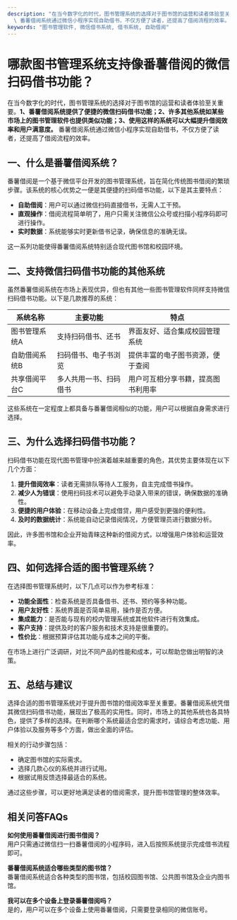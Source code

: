 ```yaml
---
description: "在当今数字化的时代，图书管理系统的选择对于图书馆的运营和读者体验至关重要。**1、番薯借阅系统提供了便捷的微信扫码借书功能；2、许多其他系统如某些市场上的图书管理软件也提供类似功能；3、使用这样的系统可以大幅提升借阅效率和用户满意度。**\
  \ 番薯借阅系统通过微信小程序实现自助借书，不仅方便了读者，还提高了借阅流程的效率。"
keywords: "图书管理软件, 微信借书系统, 借书系统, 自助借阅"
---
```

# 哪款图书管理系统支持像番薯借阅的微信扫码借书功能？

在当今数字化的时代，图书管理系统的选择对于图书馆的运营和读者体验至关重要。**1、番薯借阅系统提供了便捷的微信扫码借书功能；2、许多其他系统如某些市场上的图书管理软件也提供类似功能；3、使用这样的系统可以大幅提升借阅效率和用户满意度。** 番薯借阅系统通过微信小程序实现自助借书，不仅方便了读者，还提高了借阅流程的效率。

## **一、什么是番薯借阅系统？**

番薯借阅是一个基于微信平台开发的图书管理系统，旨在简化传统图书借阅的繁琐步骤。该系统的核心优势之一便是其便捷的扫码借书功能，以下是其主要特点：

- **自助借阅**：用户可以通过微信扫码直接借书，无需人工干预。
- **直观操作**：借阅流程简单明了，用户只需关注微信公众号或扫描小程序码即可进行操作。
- **实时数据**：系统能够实时更新借书记录，确保信息的准确无误。

这一系列功能使得番薯借阅系统特别适合现代图书馆和校园环境。

## **二、支持微信扫码借书功能的其他系统**

虽然番薯借阅系统在市场上表现优异，但也有其他一些图书管理软件同样支持微信扫码借书功能。以下是几款推荐的系统：

| 系统名称         | 主要功能                           | 特点                                    |
|------------------|----------------------------------|-----------------------------------------|
| 图书管理系统A    | 支持扫码借书、还书                | 界面友好、适合集成校园管理系统        |
| 自助借阅系统B    | 扫码借书、电子书浏览              | 提供丰富的电子图书资源，便于查阅     |
| 共享借阅平台C    | 多人共用一书、扫码借书            | 用户可互相分享书籍，提高图书利用率   |

这些系统在一定程度上都具备与番薯借阅相似的功能，用户可以根据自身需求进行选择。

## **三、为什么选择扫码借书功能？**

扫码借书功能在现代图书管理中扮演着越来越重要的角色，其优势主要体现在以下几个方面：

1. **提升借阅效率**：读者无需排队等待人工服务，自主完成借书操作。
2. **减少人为错误**：使用扫码技术可以避免手动录入带来的错误，确保数据的准确性。
3. **便捷的用户体验**：在移动设备上完成借贷，用户感受到更强的便利性。
4. **及时的数据统计**：系统能自动记录借阅情况，方便管理员进行数据分析。

因此，许多图书馆和企业开始青睐这种新的借阅方式，以增强用户体验和运营效率。

## **四、如何选择合适的图书管理系统？**

在选择图书管理系统时，以下几点可以作为参考标准：

- **功能全面性**：检查系统是否具备借书、还书、预约等多种功能。
- **用户友好性**：系统界面是否简单易用，操作是否方便。
- **集成能力**：是否能与现有的校内管理系统或其他软件进行有效集成。
- **客户支持**：提供及时的客户服务和技术支持是很重要的。
- **性价比**：根据预算评估其功能与成本之间的平衡。

在市场上进行广泛调研，对比不同产品的性能和成本，可以帮助您做出明智的决策。

## **五、总结与建议**

选择合适的图书管理系统对于提升图书馆的借阅效率至关重要。番薯借阅系统凭借其微信扫码借书功能，展现出了极高的实用性。同时，市场上的其他系统也各具特色，提供了多样的选择。在判断哪个系统最适合您的需求时，请综合考虑功能、用户体验以及服务等多个方面，做出全面的评估。

相关的行动步骤包括：

- 确定图书馆的实际需求。
- 选择几款心仪的系统并进行试用。
- 根据试用反馈选择最适合的系统。

通过这些步骤，可以更好地满足读者的借阅需求，提升图书馆管理的整体效率。

## **相关问答FAQs**

**如何使用番薯借阅进行图书借阅？**  
用户只需通过微信扫一扫番薯借阅的小程序码，进入后按照系统提示完成借书流程即可。

**番薯借阅系统适合哪些类型的图书馆？**  
番薯借阅系统适合各种类型的图书馆，包括校园图书馆、公共图书馆及企业内图书馆。

**我可以在多个设备上登录番薯借阅吗？**  
是的，用户可以在多个设备上使用番薯借阅，只需要登录相同的微信账号。
